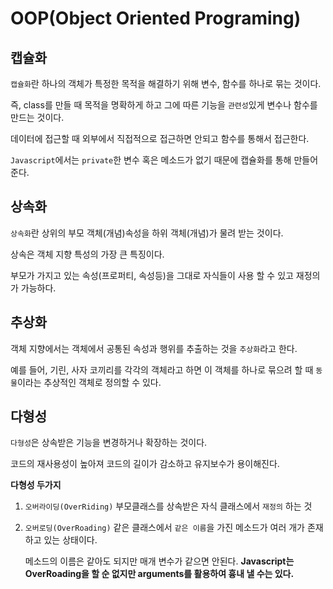 # OOP(Object Oriented Programing)

## 캡슐화

`캡슐화`란 하나의 객체가 특정한 목적을 해결하기 위해 변수, 함수를 하나로 묶는 것이다.

즉, class를 만들 때 목적을 명확하게 하고 그에 따른 기능을 `관련성`있게 변수나 함수를 만드는 것이다.

데이터에 접근할 때 외부에서 직접적으로 접근하면 안되고 함수를 통해서 접근한다.

`Javascript`에서는 `private`한 변수 혹은 메소드가 없기 때문에 캡슐화를 통해 만들어준다.

## 상속화

`상속화`란 상위의 부모 객체(개념)속성을 하위 객체(개념)가 물려 받는 것이다.

상속은 객체 지향 특성의 가장 큰 특징이다.

부모가 가지고 있는 속성(프로퍼티, 속성등)을 그대로 자식들이 사용 할 수 있고 재정의가 가능하다.

## 추상화

객체 지향에서는 객체에서 공통된 속성과 행위를 추출하는 것을 `추상화`라고 한다.

예를 들어, 기린, 사자 코끼리를 각각의 객체라고 하면 이 객체를 하나로 묶으려 할 때 `동물`이라는 추상적인 객체로 정의할 수 있다.

## 다형성

`다형성`은 상속받은 기능을 변경하거나 확장하는 것이다.

코드의 재사용성이 높아져 코드의 길이가 감소하고 유지보수가 용이해진다.

**다형성 두가지**

1. `오버라이딩(OverRiding)`
   부모클래스를 상속받은 자식 클래스에서 `재정의` 하는 것

2. `오버로딩(OverRoading)`
   같은 클래스에서 `같은 이름`을 가진 메소드가 여러 개가 존재하고 있는 상태이다.

   메소드의 이름은 같아도 되지만 매개 변수가 같으면 안된다.
   **Javascript는 OverRoading을 할 순 없지만 arguments를 활용하여 흉내 낼 수는 있다.**
